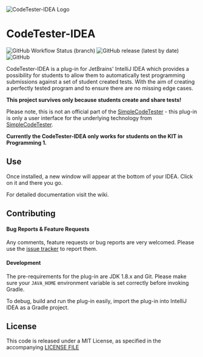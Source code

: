 ![CodeTester-IDEA Logo](https://github.com/fxnm/CodeTester-IDEA/blob/development/docs/images/logo/CodeTester-IDEA.png)

# CodeTester-IDEA
![GitHub Workflow Status (branch)](https://img.shields.io/github/workflow/status/fxnm/CodeTester-IDEA/Main%20Build/main?label=Main%20Build)
![GitHub release (latest by date)](https://img.shields.io/github/v/release/fxnm/CodeTester-IDEA)
![GitHub](https://img.shields.io/github/license/fxnm/CodeTester-IDEA)

<!-- Plugin description -->
CodeTester-IDEA is a plug-in for JetBrains' IntelliJ IDEA which provides a possibility for students to allow them to automatically test programming submissions against a set of student created tests.
With the aim of creating a perfectly tested program and to ensure there are no missing edge cases.

**This project survives only because students create and share tests!**

Please note, this is not an official part of the [SimpleCodeTester](https://github.com/I-Al-Istannen/SimpleCodeTester) - this plug-in is only a user interface for the underlying technology from [SimpleCodeTester](https://github.com/I-Al-Istannen/SimpleCodeTester).

**Currently the CodeTester-IDEA only works for students on the KIT in Programming 1.**

<!-- Plugin description end -->

## Use

Once installed, a new window will appear at the bottom of your IDEA. Click on it and there you go. 

For detailed documentation visit the wiki.


## Contributing

#### Bug Reports & Feature Requests

Any comments, feature requests or bug reports are very welcomed.
Please use the [issue tracker](https://github.com/fxnm/CodeTester-IDEA/issues) to report them.

#### Development

The pre-requirements for the plug-in are JDK 1.8.x and Git. Please make sure your ```JAVA_HOME``` environment variable is set correctly before invoking Gradle.

To debug, build and run the plug-in easily, import the plug-in into IntelliJ IDEA as a Gradle project.

## License

This code is released under a MIT License, as specified in the accompanying [LICENSE FILE](https://github.com/fxnm/CodeTester-IDEA/blob/development/LICENSE)
